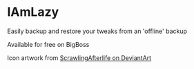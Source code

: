 # IAmLazy
Easily backup and restore your tweaks from an 'offline' backup

Available for free on BigBoss

Icon artwork from [ScrawlingAfterlife on DeviantArt](https://www.deviantart.com/scrawlingafterlife/art/Snorlax-342569288)